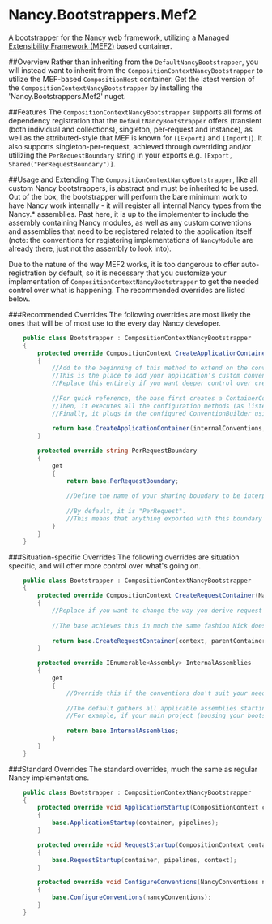 # Nancy.Bootstrappers.Mef2
A [bootstrapper](https://github.com/NancyFx/Nancy/wiki/Bootstrapper) for the [Nancy](http://nancyfx.org) web framework, utilizing a [Managed Extensibility Framework (MEF2)](https://mef.codeplex.com/) based container.

##Overview
Rather than inheriting from the `DefaultNancyBootstrapper`, you will instead want to inherit from the `CompositionContextNancyBootstrapper` to utilize the MEF-based `CompositionHost` container. Get the latest version of the `CompositionContextNancyBootstrapper` by installing the 'Nancy.Bootstrappers.Mef2' nuget.

##Features
The `CompositionContextNancyBootstrapper` supports all forms of dependency registration that the `DefaultNancyBootstrapper` offers (transient (both individual and collections), singleton, per-request and instance), as well as the attributed-style that MEF is known for (`[Export]` and `[Import]`). It also supports singleton-per-request, achieved through overriding and/or utilizing the `PerRequestBoundary` string in your exports e.g. `[Export, Shared("PerRequestBoundary")]`.

##Usage and Extending
The `CompositionContextNancyBootstrapper`, like all custom Nancy bootstrappers, is abstract and must be inherited to be used. Out of the box, the bootstrapper will perform the bare minimum work to have Nancy work internally - it will register all internal Nancy types from the Nancy.* assemblies. Past here, it is up to the implementer to include the assembly containing Nancy modules, as well as any custom conventions and assemblies that need to be registered related to the application itself (note: the conventions for registering implementations of `NancyModule` are already there, just not the assembly to look into).

Due to the nature of the way MEF2 works, it is too dangerous to offer auto-registration by default, so it is necessary that you customize your implementation of `CompositionContextNancyBootstrapper` to get the needed control over what is happening. The recommended overrides are listed below.

###Recommended Overrides
The following overrides are most likely the ones that will be of most use to the every day Nancy developer.
```c#
    public class Bootstrapper : CompositionContextNancyBootstrapper
    {
        protected override CompositionContext CreateApplicationContainer(ConventionBuilder internalConventions, IList<Assembly> internalAssemblies, InstanceExportDescriptorProvider instanceProvider)
        {
			//Add to the beginning of this method to extend on the conventions, assemblies, and instance-export provider before composition.
			//This is the place to add your application's custom conventions, as well as your application's assembly/assemblies.
			//Replace this entirely if you want deeper control over creating the final application container.
            
			//For quick reference, the base first creates a ContainerConfiguration() object.
			//Then, it executes all the configuration methods (as listed in the previous overrides group)
			//Finally, it plugs in the configured ConventionBuilder using the .WithDefaultConventions(), adds the configured assemblies using .WithAssemblies(), adds each provider (configured) using .WithProvider(), then returns the CompositionHost using .CreateContainer().
            
            return base.CreateApplicationContainer(internalConventions, internalAssemblies, instanceProvider);
        }

        protected override string PerRequestBoundary
        {
            get
            {
                return base.PerRequestBoundary;
                
                //Define the name of your sharing boundary to be interpreted as the per-request sharing boundary.
                
                //By default, it is "PerRequest".
                //This means that anything exported with this boundary (via attribute [Shared("PerRequest")] or convention .Shared("PerRequest")) will be served as a Singleton ONLY within that particular request.
            }
        }
    }
```

###Situation-specific Overrides
The following overrides are situation specific, and will offer more control over what's going on.
```c#
    public class Bootstrapper : CompositionContextNancyBootstrapper
    {
        protected override CompositionContext CreateRequestContainer(NancyContext context, CompositionContext parentContainer)
        {
            //Replace if you want to change the way you derive request containers.
            
            //The base achieves this in much the same fashion Nick does in Alt.Composition.Web.Mvc, by creating a composition contract for an ExportFactory<CompositionContext> with the shared boundary name, and pulling out the result.
        
            return base.CreateRequestContainer(context, parentContainer);
        }

        protected override IEnumerable<Assembly> InternalAssemblies
        {
            get
            {
                //Override this if the conventions don't suit your needs.
                
                //The default gathers all applicable assemblies starting with "Nancy" (but not including "Nancy.Testing"). This isn't always safe.
                //For example, if your main project (housing your bootstrapper) starts with "Nancy", you will scan multiple implementations of INancyBootstrapper and things will get full cray...
            
                return base.InternalAssemblies;
            }
        }
    }
```

###Standard Overrides
The standard overrides, much the same as regular Nancy implementations.
```c#
    public class Bootstrapper : CompositionContextNancyBootstrapper
    {
        protected override void ApplicationStartup(CompositionContext container, IPipelines pipelines)
        {
            base.ApplicationStartup(container, pipelines);
        }

        protected override void RequestStartup(CompositionContext container, IPipelines pipelines, NancyContext context)
        {
            base.RequestStartup(container, pipelines, context);
        }

        protected override void ConfigureConventions(NancyConventions nancyConventions)
        {
            base.ConfigureConventions(nancyConventions);
        }
    }
```

